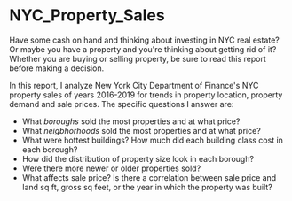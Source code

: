 # NYC_Property_Sales
Have some cash on hand and thinking about investing in NYC real estate? Or maybe you have a property and you're thinking about getting rid of it? Whether you are buying or selling property, be sure to read this report before making a decision.

In this report, I analyze New York City Department of Finance's NYC property sales of years 2016-2019 for trends in property location, property demand and sale prices. The specific questions I answer are:

*   What *boroughs* sold the most properties and at what price?
*   What *neigbhorhoods* sold the most properties and at what price?
*   What were hottest buildings? How much did each building class cost in each borough?
*   How did the distribution of property size look in each borough?
*   Were there more newer or older properties sold?
*   What affects sale price? Is there a correlation between sale price and land sq ft, gross sq feet, or the year in which the property was built?
